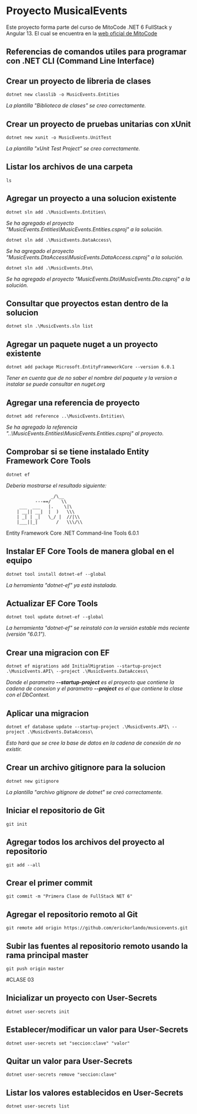 # Proyecto MusicalEvents 

Este proyecto forma parte del curso de MitoCode .NET 6 FullStack y Angular 13.
El cual se encuentra en la [web oficial de MitoCode](https://mitocode.com/netfs.html)

## Referencias de comandos utiles para programar con .NET CLI (Command Line Interface) #


## Crear un proyecto de libreria de clases 
`dotnet new classlib -o MusicEvents.Entities`

_La plantilla "Biblioteca de clases" se creo correctamente._

## Crear un proyecto de pruebas unitarias con xUnit
`dotnet new xunit -o MusicEvents.UnitTest`

_La plantilla "xUnit Test Project" se creo correctamente._

## Listar los archivos de una carpeta

`ls`

## Agregar un proyecto a una solucion existente

`dotnet sln add .\MusicEvents.Entities\`

_Se ha agregado el proyecto "MusicEvents.Entities\MusicEvents.Entities.csproj" a la solución._

`dotnet sln add .\MusicEvents.DataAccess\`

_Se ha agregado el proyecto "MusicEvents.DtaAccess\MusicEvents.DataAccess.csproj" a la solución._

`dotnet sln add .\MusicEvents.Dto\`

_Se ha agregado el proyecto "MusicEvents.Dto\MusicEvents.Dto.csproj" a la solución._

## Consultar que proyectos estan dentro de la solucion

`dotnet sln .\MusicEvents.sln list`

## Agregar un paquete nuget a un proyecto existente

`dotnet add package Microsoft.EntityFrameworkCore --version 6.0.1`

_Tener en cuenta que de no saber el nombre del paquete y la version a instalar se puede consultar en nuget.org_

## Agregar una referencia de proyecto 
`dotnet add reference ..\MusicEvents.Entities\`

_Se ha agregado la referencia "..\MusicEvents.Entities\MusicEvents.Entities.csproj" al proyecto._

## Comprobar si se tiene instalado Entity Framework Core Tools

`dotnet ef`

_Deberia mostrarse el resultado siguiente:_

                     _/\__
               ---==/    \\
         ___  ___   |.    \|\
        | __|| __|  |  )   \\\
        | _| | _|   \_/ |  //|\\
        |___||_|       /   \\\/\\

Entity Framework Core .NET Command-line Tools 6.0.1

## Instalar EF Core Tools de manera global en el equipo

`dotnet tool install dotnet-ef --global`

_La herramienta "dotnet-ef" ya está instalada._

## Actualizar EF Core Tools

`dotnet tool update dotnet-ef --global`

_La herramienta "dotnet-ef" se reinstaló con la versión estable más reciente (versión "6.0.1")._

## Crear una migracion con EF

`dotnet ef migrations add InitialMigration --startup-project .\MusicEvents.API\ --project .\MusicEvents.DataAccess\`

_Donde el parametro **--startup-project** es el proyecto que contiene la cadena de conexion y el parametro **--project** es el que contiene la clase con el DbContext._

## Aplicar una migracion
`dotnet ef database update --startup-project .\MusicEvents.API\ --project .\MusicEvents.DataAccess\`

_Esto hará que se cree la base de datos en la cadena de conexión de no existir._

## Crear un archivo gitignore para la solucion

`dotnet new gitignore`

_La plantilla "archivo gitignore de dotnet" se creó correctamente._

## Iniciar el repositorio de Git

`git init`

## Agregar todos los archivos del proyecto al repositorio
`git add --all`


## Crear el primer commit
`git commit -m "Primera Clase de FullStack NET 6"`

## Agregar el repositorio remoto al Git
`git remote add origin https://github.com/erickorlando/musicevents.git`

## Subir las fuentes al repositorio remoto usando la rama principal master

`git push origin master`

#CLASE 03

## Inicializar un proyecto con User-Secrets
`dotnet user-secrets init`

## Establecer/modificar un valor para User-Secrets
`dotnet user-secrets set "seccion:clave" "valor"`

## Quitar un valor para User-Secrets
`dotnet user-secrets remove "seccion:clave"`

## Listar los valores establecidos en User-Secrets
`dotnet user-secrets list`